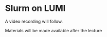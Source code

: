 # Slurm on LUMI

A video recording will follow.

Materials will be made available after the lecture

<!--
Extra materials

-   [Slides](https://462000265.lumidata.eu/2day-20240502/files/LUMI-2day-20240502-06-slurm.pdf)

-   [Course notes](06_Slurm.md)
-->
